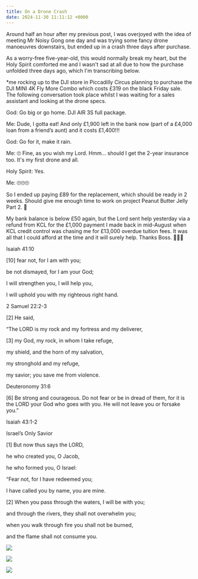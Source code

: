 ```yaml
---
title: On a Drone Crash
date: 2024-11-30 11:11:12 +0000
---
```


Around half an hour after my previous post, I was overjoyed with the idea of meeting Mr Noisy Gong one day and was trying some fancy drone manoeuvres downstairs, but ended up in a crash three days after purchase.

As a worry-free five-year-old, this would normally break my heart, but the Holy Spirit comforted me and I wasn't sad at all due to how the purchase unfolded three days ago, which I'm transcribing below.

*me rocking up to the DJI store in Piccadilly Circus planning to purchase the DJI MINI 4K Fly More Combo which costs £319 on the black Friday sale. The following conversation took place whilst I was waiting for a sales assistant and looking at the drone specs.

God: Go big or go home. DJI AIR 3S full package.

Me: Dude, I gotta eat! And only £1,900 left in the bank now (part of a £4,000 loan from a friend’s aunt) and it costs £1,400!!!

God: Go for it, make it rain.

Me: 🙄 Fine, as you wish my Lord. Hmm… should I get the 2-year insurance too. It's my first drone and all.

Holy Spirit: Yes.

Me: 🙄🙄🙄

So I ended up paying £89 for the replacement, which should be ready in 2 weeks. Should give me enough time to work on project Peanut Butter Jelly Part 2. 😬

My bank balance is below £50 again, but the Lord sent help yesterday via a refund from KCL for the £1,000 payment I made back in mid-August when KCL credit control was chasing me for £13,000 overdue tuition fees. It was all that I could afford at the time and it will surely help. Thanks Boss. 🙏🫶😘

Isaiah 41:10

[10] fear not, for I am with you;

be not dismayed, for I am your God;

I will strengthen you, I will help you,

I will uphold you with my righteous right hand.

2 Samuel 22:2-3

[2] He said, 

“The LORD is my rock and my fortress and my deliverer, 

[3]     my God, my rock, in whom I take refuge,

my shield, and the horn of my salvation,

my stronghold and my refuge,

my savior; you save me from violence.

Deuteronomy 31:6

[6] Be strong and courageous. Do not fear or be in dread of them, for it is the LORD your God who goes with you. He will not leave you or forsake you.”

Isaiah 43:1-2

Israel’s Only Savior

[1] But now thus says the LORD,

he who created you, O Jacob,

he who formed you, O Israel:

“Fear not, for I have redeemed you;

I have called you by name, you are mine. 

[2] When you pass through the waters, I will be with you;

and through the rivers, they shall not overwhelm you;

when you walk through fire you shall not be burned,

and the flame shall not consume you.

![](/c137525a3e7104175c5448e1dcbce076.jpeg)

![](/2fc6aa36eaf8ecfc299e6ccb3587dff5.jpeg)

![](/93a202c964898cdb06aa7eea3caa3eeb.jpeg)